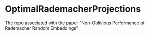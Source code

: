 # OptimalRademacherProjections
The repo associated with the paper "Non-Oblivious Performance of Rademacher Random Embeddings"
